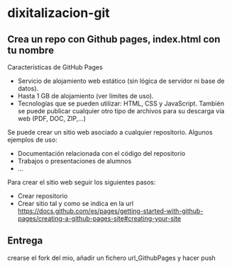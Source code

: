 # dixitalizacion-git
## Crea un repo con Github pages, index.html con tu nombre
Características de GitHub Pages
- Servicio de alojamiento web estático (sin lógica de servidor ni base de datos).
- Hasta 1 GB de alojamiento (ver límites de uso).
- Tecnologías que se pueden utilizar: HTML, CSS y JavaScript. También se puede publicar cualquier otro tipo de archivos para su descarga vía web (PDF, DOC, ZIP,…)

Se puede crear un sitio web asociado a cualquier repositorio. Algunos ejemplos de uso:

- Documentación relacionada con el código del repositorio
- Trabajos o presentaciones de alumnos
-  ...

Para crear el sitio web seguir los siguientes pasos:
- Crear repositorio
- Crear sitio
  tal y como se indica en la url https://docs.github.com/es/pages/getting-started-with-github-pages/creating-a-github-pages-site#creating-your-site

## Entrega
crearse el fork del mio, añadir un fichero url_GithubPages y hacer push
